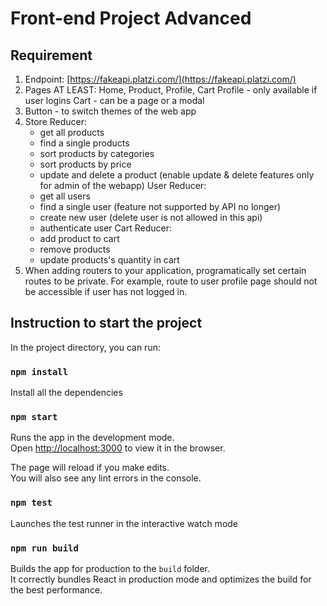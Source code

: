 # Front-end Project Advanced

## Requirement

1. Endpoint: [https://fakeapi.platzi.com/](https://fakeapi.platzi.com/)
2. Pages AT LEAST: Home, Product, Profile, Cart
    Profile - only available if user logins
    Cart - can be a page or a modal
3. Button - to switch themes of the web app
4. Store Reducer:
    - get all products
    - find a single products
    - sort products by categories
    - sort products by price
    - update and delete a product (enable update & delete features only for admin of the webapp)
   User Reducer:
    - get all users
    - find a single user (feature not supported by API no longer)
    - create new user (delete user is not allowed in this api)
    - authenticate user
   Cart Reducer:
    - add product to cart
    - remove products
    - update products's quantity in cart
5. When adding routers to your application, programatically set certain routes to be private. For example, route to user profile page should not be accessible if user has not logged in.

## Instruction to start the project

In the project directory, you can run:

### `npm install`

Install all the dependencies

### `npm start`

Runs the app in the development mode.\
Open [http://localhost:3000](http://localhost:3000) to view it in the browser.

The page will reload if you make edits.\
You will also see any lint errors in the console.

### `npm test`

Launches the test runner in the interactive watch mode

### `npm run build`

Builds the app for production to the `build` folder.\
It correctly bundles React in production mode and optimizes the build for the best performance.
